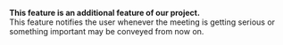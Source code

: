 <b>This feature is an additional feature of our project.</b><br>
This feature notifies the user whenever the meeting is getting serious or something important may be conveyed from now on.
